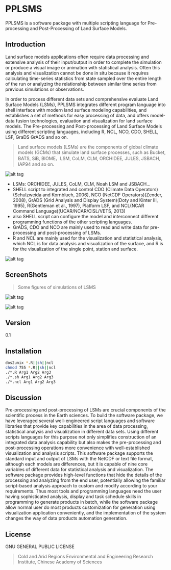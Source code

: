 PPLSMS
=====
PPLSMS is a software package with multiple scripting language for Pre-processing and Post-Processing of Land Surface Models.

Introduction
----
Land surface models applications often require data processing and extensive analysis of their input/output in order to complete the simulation or produce a visual image or animation with statistical analysis. Often this analysis and visualization cannot be done in situ because it requires calculating time-series statistics from state sampled over the entire length of the run or analyzing the relationship between similar time series from previous simulations or observations. 

In order to process different data sets and comprehensive evaluate Land Surface Models (LSMs), PPLSMS integrates different program language into shell interface with modern land surface modeling capabilities, and establishes a set of methods for easy processing of data, and offers model-data fusion technologies, evaluation and visualization for land surface models. The Pre-processing and Post-processing of Land Surface Models using different scripting languages, including R, NCL, NCO, CDO, SHELL, LSF, GraDS GrADS and so on.

> Land surface models (LSMs) are the components of global climate models (GCMs) that simulate land surface processes, such as Bucket, BATS, SiB, BIOME，LSM, CoLM, CLM, ORCHIDEE, JULES, JSBACH, IAP94 and so on. 

![alt tag](https://raw.github.com/iffylaw/PPLSMS/master/Img/Figure1.png "The flow diagram of PPLSMS")

  - LSMs: ORCHIDEE, JULES, CoLM, CLM, Noah LSM and JSBACH... 
  - SHELL script to integrated and control CDO (Climate Data Operators)(Schulzweida and Kornblueh, 2006), NCO (NetCDF Operators)(Zender, 2008), GrADS (Grid Analysis and Display System)(Doty and Kinter III, 1995), R(Gentleman et al., 1997), Platform LSF, and NCL(NCAR Command Language)(UCAR/NCAR/CISL/VETS, 2013)
  - also SHELL script can configure the model and interconnect different programming functions of the other scripting languages. 
  - GrADS, CDO and NCO are mainly used to read and write data for pre-processing and post-processing of LSMs. 
  - R and NCL are mainly used for the visualization and statistical analysis, which NCL is for data analysis and visualization of the surface, and R is for the visualization of the single point, station and surface.

![alt tag](https://raw.github.com/iffylaw/PPLSMS/master/Img/Figure2.png "The architecture of PPLSMS based on scripting languages")

ScreenShots
----
> Some figures of simulations of LSMS

![alt tag](https://raw.github.com/iffylaw/PPLSMS/master/Img/china-4plot-2004-01.gif "China FSH Jan 2004")

![alt tag](https://raw.github.com/iffylaw/PPLSMS/master/Output/LH_Animation.gif "The gif animation")

Version
----

0.1

Installation
--------------

```sh
dos2unix *.R||sh||ncl
chmod 755 *.R||sh||ncl
./*.R Arg1 Arg2 Arg3
./*.sh Arg1 Arg2 Arg3
./*.ncl Arg1 Arg2 Arg3
```

Discussion
----
Pre-processing and post-processing of LSMs are crucial components of the scientific process in the Earth sciences. To build the software package, we have leveraged several well-engineered script languages and software libraries that provide key capabilities in the area of data processing, statistical analysis and visualization in different data sets. Using different scripts languages for this purpose not only simplifies construction of an integrated data analysis capability but also makes the pre-processing and post-processing operations more convenience with well-established visualization and analysis scripts. This software package supports the standard input and output of LSMs with the NetCDF or text file format, although each models are differences, but it is capable of nine core variables of different data for statistical analysis and visualization. The software package provides high-level functions that hide the details of the processing and analyzing from the end user, potentially allowing the familiar script-based analysis approach to custom and modify according to your requirements. Thus most tools and programming languages need the user having sophisticated analysis, display and task schedule skills in programming to generate products in batch, while the software package allow normal user do most products customization for generation using visualization application conveniently, and the implementation of the system changes the way of data products automation generation. 

License
----

GNU GENERAL PUBLIC LICENSE


> Cold and Arid Regions Environmental and Engineering Research Institute, 
> Chinese Academy of Sciences

[CAREERI, CAS]:http://www.careeri.cas.cn
